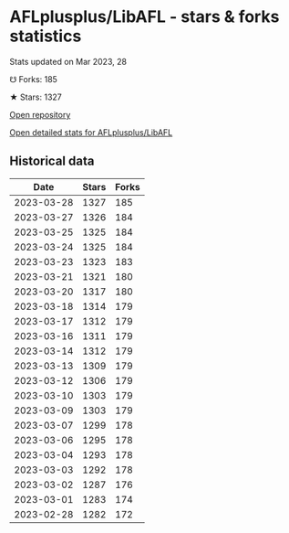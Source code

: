 # AFLplusplus/LibAFL - stars & forks statistics

Stats updated on Mar 2023, 28

☋ Forks: 185

★ Stars: 1327

[Open repository](https://github.com/AFLplusplus/LibAFL)

[Open detailed stats for AFLplusplus/LibAFL](https://reviewgithub.com/rep/AFLplusplus/LibAFL)

## Historical data
| Date | Stars | Forks |
|------|-------|-------|
| 2023-03-28 | 1327 | 185 | 
| 2023-03-27 | 1326 | 184 | 
| 2023-03-25 | 1325 | 184 | 
| 2023-03-24 | 1325 | 184 | 
| 2023-03-23 | 1323 | 183 | 
| 2023-03-21 | 1321 | 180 | 
| 2023-03-20 | 1317 | 180 | 
| 2023-03-18 | 1314 | 179 | 
| 2023-03-17 | 1312 | 179 | 
| 2023-03-16 | 1311 | 179 | 
| 2023-03-14 | 1312 | 179 | 
| 2023-03-13 | 1309 | 179 | 
| 2023-03-12 | 1306 | 179 | 
| 2023-03-10 | 1303 | 179 | 
| 2023-03-09 | 1303 | 179 | 
| 2023-03-07 | 1299 | 178 | 
| 2023-03-06 | 1295 | 178 | 
| 2023-03-04 | 1293 | 178 | 
| 2023-03-03 | 1292 | 178 | 
| 2023-03-02 | 1287 | 176 | 
| 2023-03-01 | 1283 | 174 | 
| 2023-02-28 | 1282 | 172 | 

